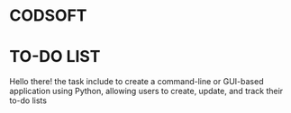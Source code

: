 # CODSOFT

# TO-DO LIST

Hello there! the task include to create a command-line or GUI-based application using Python, allowing users to create, update, and track their to-do lists 
